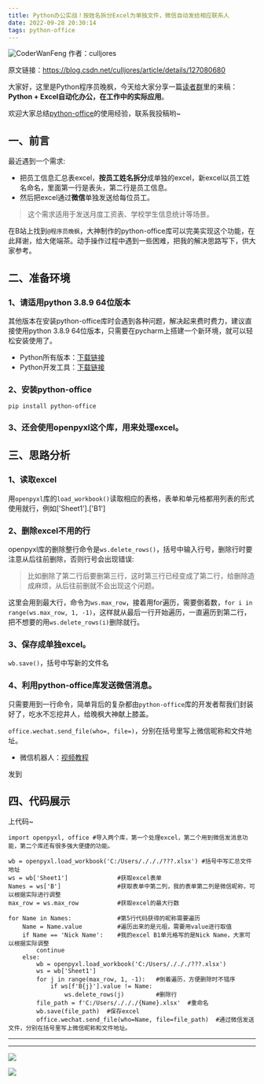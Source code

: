 ```yaml
---
title: Python办公实战！​按姓名拆分Excel为单独文件，微信自动发给相应联系人
date: 2022-09-28 20:30:14
tags: python-office
---
```




![CoderWanFeng](https://www.python-office.com/api/img-cdn/python-office/user-demo/excel-wechat/cover.jpg)
作者：culljores

原文链接：https://blog.csdn.net/culljores/article/details/127080680

大家好，这里是Python程序员晚枫，今天给大家分享一篇[读者群](https://mp.weixin.qq.com/s/NN2pX2bQPpczOeGF4ARNtw)里的来稿：**Python + Excel自动化办公，在工作中的实际应用**。

欢迎大家总结[python-office](https://mp.weixin.qq.com/s/QhaUoB7Q4CJHR29uD6JSHQ)的使用经验，联系我投稿哟~




## 一、前言
最近遇到一个需求:
- 把员工信息汇总表excel，**按员工姓名拆分**成单独的excel，新excel以员工姓名命名，里面第一行是表头，第二行是员工信息。
- 然后把excel通过**微信**单独发送给每位员工。

>这个需求适用于发送月度工资表、学校学生信息统计等场景。

在B站上找到``@程序员晚枫``，大神制作的python-office库可以完美实现这个功能，在此拜谢，给大佬端茶。动手操作过程中遇到一些困难，把我的解决思路写下，供大家参考。

## 二、准备环境
### 1、请适用python 3.8.9 64位版本
其他版本在安装python-office库时会遇到各种问题，解决起来费时费力，建议直接使用python 3.8.9 64位版本，只需要在pycharm上搭建一个新环境，就可以轻松安装使用了。

- Python所有版本：[下载链接](https://mp.weixin.qq.com/s/d7VWKV_3Bd0fyThATpvhjA)
- Python开发工具：[下载链接](https://mp.weixin.qq.com/s/ktmQafdstwep_A5vae_Ymw)

### 2、安装python-office
```
pip install python-office
```
### 3、还会使用openpyxl这个库，用来处理excel。
## 三、思路分析
### 1、读取excel
用``openpyxl``库的``load_workbook()``读取相应的表格，表单和单元格都用列表的形式使用就行，例如['Sheet1'].['B1']

### 2、删除excel不用的行
openpyxl库的删除整行命令是``ws.delete_rows()``，括号中输入行号，删除行时要注意从后往前删除，否则行号会出现错误:

>比如删除了第二行后要删第三行，这时第三行已经变成了第二行，给删除造成麻烦，从后往前删就不会出现这个问题。

这里会用到最大行，命令为``ws.max_row``，接着用for遍历，需要倒着数，``for i in range(ws.max_row, 1, -1)``，这样就从最后一行开始遍历，一直遍历到第二行，把不想要的用``ws.delete_rows(i)``删除就行。

### 3、保存成单独excel。
``wb.save()``，括号中写新的文件名

### 4、利用python-office库发送微信消息。

只需要用到一行命令，简单背后的复杂都由``python-office``库的开发者帮我们封装好了，吃水不忘挖井人，给晚枫大神献上膝盖。

``office.wechat.send_file(who=, file=)``，分别在括号里写上微信昵称和文件地址。

- 微信机器人：[视频教程](https://mp.weixin.qq.com/s/6slx8hyv_WuK7v5Nzt3XKQ)

发到

## 四、代码展示

上代码~
```
import openpyxl, office #导入两个库，第一个处理excel，第二个用到微信发消息功能，第二个库还有很多强大便捷的功能。
 
wb = openpyxl.load_workbook('C:/Users/./././???.xlsx') #括号中写汇总文件地址
ws = wb['Sheet1']              #获取excel表单
Names = ws['B']                #获取表单中第二列，我的表单第二列是微信昵称，可以根据实际进行调整
max_row = ws.max_row           #获取excel的最大行数
 
for Name in Names:             #第5行代码获得的昵称需要遍历
    Name = Name.value          #遍历出来的是元祖，需要用value进行取值
    if Name == 'Nick Name':    #我的excel B1单元格写的是Nick Name，大家可以根据实际调整
        continue
    else:
        wb = openpyxl.load_workbook('C:/Users/./././???.xlsx')
        ws = wb['Sheet1']
        for j in range(max_row, 1, -1):   #倒着遍历，方便删除时不错序
            if ws[f'B{j}'].value != Name:
                ws.delete_rows(j)         #删除行
        file_path = f'C:/Users/./././{Name}.xlsx'  #重命名
        wb.save(file_path)  #保存excel
        office.wechat.send_file(who=Name, file=file_path)  #通过微信发送文件，分别在括号里写上微信昵称和文件地址。
```
----




---

![](https://python-office-1300615378.cos.ap-chongqing.myqcloud.com/ads/fuli/all-1.jpg)

![](https://website-python-1300615378.cos.ap-nanjing.myqcloud.com/%E5%BC%95%E5%AF%BC%E8%B6%85%E9%93%BE%E6%8E%A5%2Fauto-work.jpg)